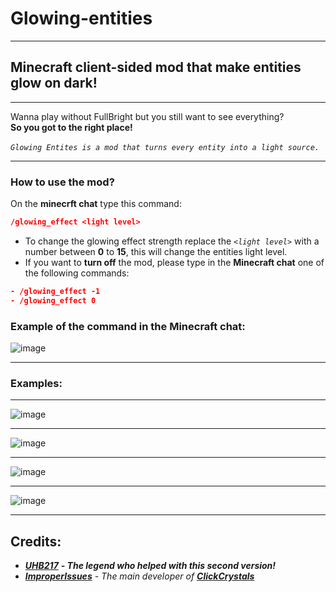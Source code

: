 # Glowing-entities
____________________________
## Minecraft client-sided mod that make entities glow on dark!
_____________________________
Wanna play without FullBright but you still want to see everything?\
**So you got to the right place!**\
\
*`Glowing Entites is a mod that turns every entity into a light source.`*

--------------------------------------------------------------

### How to use the mod?


On the **minecrft chat** type this command:
```json
/glowing_effect <light level>
```
- To change the glowing effect strength replace the _`<light level>`_ with a number between **0** to **15**, this will change the entities light level.
- If you want to **turn off** the mod, please type in the **Minecraft chat** one of the following commands:
```json
- /glowing_effect -1
- /glowing_effect 0
```
### Example of the command in the Minecraft chat:
![image](https://cdn.modrinth.com/data/2vIwBVFK/images/e4310e2e6608131769e20442d74b8d4817f5c50e.png)

------------------------------------------------------

### Examples:
_________________________
![image](https://cdn.modrinth.com/data/2vIwBVFK/images/fff6ad9716ffa2db0cf15f4429001780d8841d67.png)
____________________________
![image](https://cdn.modrinth.com/data/2vIwBVFK/images/97be9186ccf49a612d231ed71287662aa45231a7.png)
__________________________________
![image](https://cdn.modrinth.com/data/2vIwBVFK/images/b838ea2f67330386f2fae70dbc3d78c1caed1938.png)
_________________________________
![image](https://cdn.modrinth.com/data/2vIwBVFK/images/1c8f1e19d68347bf60b18b34f3716839624109b0.png)
_________________________________
## Credits:
- [***UHB217***](https://github.com/uhb217) ***- The legend who helped with this second version!***
- [***ImproperIssues***](https://github.com/ItziSpyder) _- The main developer of [**ClickCrystals**](https://modrinth.com/mod/clickcrystals)_
